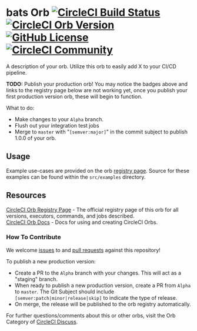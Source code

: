 # bats Orb [![CircleCI Build Status](https://circleci.com/gh/CircleCI-Public/BATS-orb.svg?style=shield "CircleCI Build Status")](https://circleci.com/gh/CircleCI-Public/BATS-orb) [![CircleCI Orb Version](https://img.shields.io/badge/endpoint.svg?url=https://badges.circleci.io/orb/circleci/bats)](https://circleci.com/orbs/registry/orb/circleci/bats) [![GitHub License](https://img.shields.io/badge/license-MIT-lightgrey.svg)](https://raw.githubusercontent.com/CircleCI-Public/BATS-orb/master/LICENSE) [![CircleCI Community](https://img.shields.io/badge/community-CircleCI%20Discuss-343434.svg)](https://discuss.circleci.com/c/ecosystem/orbs)

A description of your orb. Utilize this orb to easily add X to your CI/CD pipeline.

**TODO:**
Publish your production orb! You may notice the badges above and links to the registry page below are not working yet, once you publish your first production version orb, these will begin to function.

What to do:
* Make changes to your `Alpha` branch.
* Flush out your integration test jobs
* Merge to `master` with "`[semver:major]`" in the commit subject to publish 1.0.0 of your orb.


## Usage

Example use-cases are provided on the orb [registry page](https://circleci.com/orbs/registry/orb/circleci/bats#usage-examples). Source for these examples can be found within the `src/examples` directory.


## Resources

[CircleCI Orb Registry Page](https://circleci.com/orbs/registry/orb/circleci/bats) - The official registry page of this orb for all versions, executors, commands, and jobs described.  
[CircleCI Orb Docs](https://circleci.com/docs/2.0/orb-intro/#section=configuration) - Docs for using and creating CircleCI Orbs.  

### How To Contribute

We welcome [issues](https://github.com/CircleCI-Public/BATS-orb/issues) to and [pull requests](https://github.com/CircleCI-Public/BATS-orb/pulls) against this repository!

To publish a new production version:
* Create a PR to the `Alpha` branch with your changes. This will act as a "staging" branch.
* When ready to publish a new production version, create a PR from `Alpha` to `master`. The Git Subject should include `[semver:patch|minor|release|skip]` to indicate the type of release.
* On merge, the release will be published to the orb registry automatically.

For further questions/comments about this or other orbs, visit the Orb Category of [CircleCI Discuss](https://discuss.circleci.com/c/orbs).
